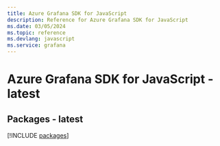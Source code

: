 ```yaml
---
title: Azure Grafana SDK for JavaScript
description: Reference for Azure Grafana SDK for JavaScript
ms.date: 03/05/2024
ms.topic: reference
ms.devlang: javascript
ms.service: grafana
---
```

# Azure Grafana SDK for JavaScript - latest
## Packages - latest
[!INCLUDE [packages](grafana-index.md)]